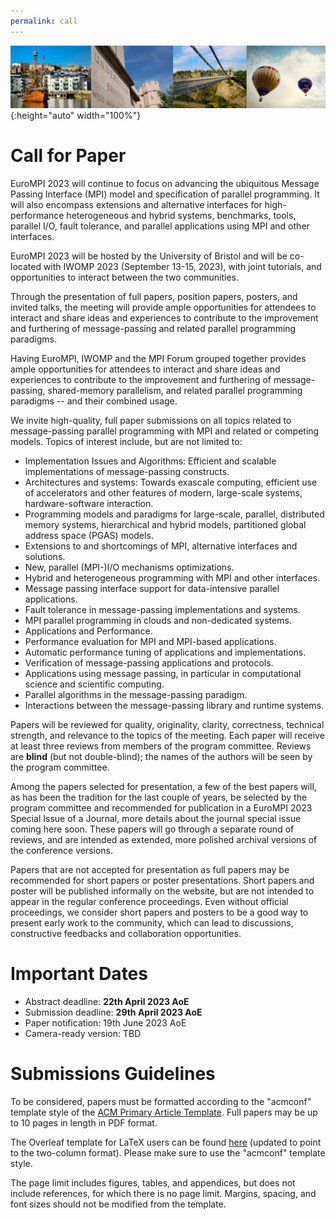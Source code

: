 ```yaml
---
permalink: call
---
```


![Banner](/assets/banner-B.png){:height="auto" width="100%"}

<h1>Call for Paper</h1>

<div class="text-justify conference-text">

<p>EuroMPI 2023 will continue to focus on advancing the ubiquitous Message Passing Interface (MPI) model and specification of parallel programming. It will also encompass extensions and alternative interfaces for high-performance heterogeneous and hybrid systems, benchmarks, tools, parallel I/O, fault tolerance, and parallel applications using MPI and other interfaces.</p>  

<p>EuroMPI 2023 will be hosted by the University of Bristol and will be co-located with IWOMP 2023 (September 13-15, 2023), with joint tutorials, and opportunities to interact between the two communities.</p>

<p>Through the presentation of full papers, position papers, posters, and invited talks, the meeting will provide ample opportunities for attendees to interact and share ideas and experiences to contribute to the improvement and furthering of message-passing and related parallel programming paradigms.</p>

<p>Having EuroMPI, IWOMP and the MPI Forum grouped together provides ample opportunities for attendees to interact and share ideas and experiences to contribute to the improvement and furthering of message-passing, shared-memory parallelism, and related parallel programming paradigms -- and their combined usage.</p>



<p>We invite high-quality, full paper submissions on all topics related to message-passing parallel programming with MPI and related or competing models. Topics of interest include, but are not limited to:</p>

<ul>
<li> Implementation Issues and Algorithms: Efficient and scalable implementations of message-passing constructs.</li>
<li> Architectures and systems: Towards exascale computing, efficient use of accelerators and other features of modern, large-scale systems, hardware-software interaction.</li>
<li> Programming models and paradigms for large-scale, parallel, distributed memory systems, hierarchical and hybrid models, partitioned global address space (PGAS) models.</li>
<li> Extensions to and shortcomings of MPI, alternative interfaces and solutions.</li>
<li> New, parallel (MPI-)I/O mechanisms optimizations.</li>
<li> Hybrid and heterogeneous programming with MPI and other interfaces.</li>
<li> Message passing interface support for data-intensive parallel applications.</li>
<li> Fault tolerance in message-passing implementations and systems.</li>
<li> MPI parallel programming in clouds and non-dedicated systems.</li>
<li> Applications and Performance.</li>
<li> Performance evaluation for MPI and MPI-based applications.</li>
<li> Automatic performance tuning of applications and implementations.</li>
<li> Verification of message-passing applications and protocols.</li>
<li> Applications using message passing, in particular in computational science and scientific computing.</li>
<li> Parallel algorithms in the message-passing paradigm.</li>
<li> Interactions between the message-passing library and runtime systems.</li> 
</ul>


<p>Papers will be reviewed for quality, originality, clarity, correctness, technical strength, and relevance to the topics of the meeting. Each paper will receive at least three reviews from members of the program committee. Reviews are <b>blind</b> (but not double-blind); the names of the authors will be seen by the program committee.</p>

<p>Among the papers selected for presentation, a few of the best papers will, as has been the tradition for the last couple of years, be selected by the program committee and recommended for publication in a EuroMPI 2023 Special Issue of a Journal, more details about the journal special issue coming here soon. These papers will go through a separate round of reviews, and are intended as extended, more polished archival versions of the conference versions.</p>


<p>Papers that are not accepted for presentation as full papers may be recommended for short papers or poster presentations. Short papers and poster  will be published informally on the website, but are not intended to appear in the regular conference proceedings. Even without official proceedings, we consider short papers and posters to be a good way to present early work to the community, which can lead to discussions, constructive feedbacks and collaboration opportunities.</p> 



<h1>Important Dates</h1>
<!-- - Submission deadline: 21st February 2022 AoE -->
<!-- - Submission deadline: ~~21st February 2022 AoE~~ 28th February 2022 AoE -->
<ul>
<li> Abstract deadline: <b>22th April 2023 AoE</b></li>
<li> Submission deadline: <b>29th April 2023 AoE</b></li> 
<li> Paper notification: 19th June 2023 AoE</li> 
<li> Camera-ready version: TBD</li>
</ul>

<h1>Submissions Guidelines</h1>

<p> To be considered, papers must be formatted according to the "acmconf" template style of the <a href="https://www.acm.org/publications/proceedings-template">ACM Primary Article Template</a>. Full papers may be up to 10 pages in length in PDF format.</p> 

<p>The Overleaf template for LaTeX users can be found <a href="https://www.overleaf.com/latex/templates/association-for-computing-machinery-acm-sig-proceedings-template/bmvfhcdnxfty">here</a> (updated to point to the two-column format). Please make sure to use the "acmconf" template style.</p>
<p>The page limit includes figures, tables, and appendices, but does not include references, for which there is no page limit. Margins, spacing, and font sizes should not be modified from the template.</p>

<!-- [Submission Website](https://easychair.org/conferences/?conf=c3po22) -->

</div>

